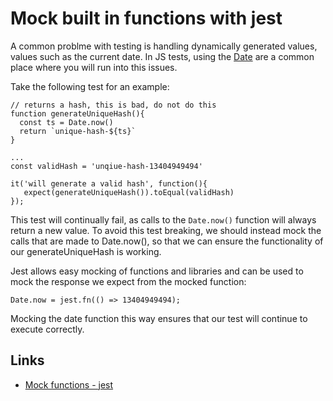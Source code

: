 # Mock built in functions with jest
A common problme with testing is handling dynamically generated values, values such as the current date.
In JS tests, using the [Date](https://developer.mozilla.org/en-US/docs/Web/JavaScript/Reference/Global_Objects/Date) are a common place where you will run into this issues.

Take the following test for an example:
```
// returns a hash, this is bad, do not do this
function generateUniqueHash(){ 
  const ts = Date.now() 
  return `unique-hash-${ts}`
}

...
const validHash = 'unqiue-hash-13404949494'

it('will generate a valid hash', function(){
   expect(generateUniqueHash()).toEqual(validHash)
});
```

This test will continually fail, as calls to the `Date.now()` function will always return a new value. To avoid this test breaking, we should instead mock the calls
that are made to Date.now(), so that we can ensure the functionality of our generateUniqueHash is working.

Jest allows easy mocking of functions and libraries and can be used to mock the response we expect from the mocked function:
```
Date.now = jest.fn(() => 13404949494);
```

Mocking the date function this way ensures that our test will continue to execute correctly.

## Links
* [Mock functions - jest](https://facebook.github.io/jest/docs/en/mock-function-api.html#content)
